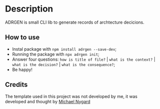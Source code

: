 # Description

ADRGEN is small CLI lib to generate records of archtecture decicions.

## How to use

- Instal package with `npm install adrgen --save-dev`;
- Running the package with `npx adrgen init`;
- Answer four questions: `how is title of file?` | `what is the context?` | `what is the decision?` | `what is the consequence?`;
- Be happy!


## Credits
The template used in this project was not developed by me, it was developed and thought by [Michael Nygard](https://cognitect.com/blog/2011/11/15/documenting-architecture-decisions)
